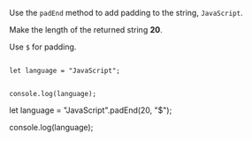 Use the `padEnd` method to
add padding to the string, `JavaScript`.

Make the length of the returned string **20**.

Use `$` for padding.

<Editor lang="javascript" type="exercise">
<code>
let language = "JavaScript";

console.log(language);
</code>

<solution>
let language = "JavaScript".padEnd(20, "$");

console.log(language);
</solution>
</Editor>